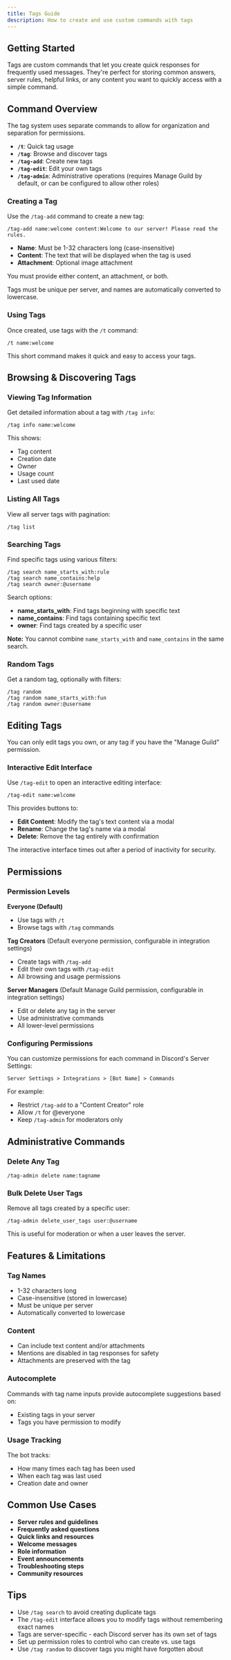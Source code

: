 ```yaml
---
title: Tags Guide
description: How to create and use custom commands with tags
---
```


## Getting Started

Tags are custom commands that let you create quick responses for frequently used
messages. They're perfect for storing common answers, server rules, helpful
links, or any content you want to quickly access with a simple command.

## Command Overview

The tag system uses separate commands to allow for organization and separation
for permissions.

- **`/t`**: Quick tag usage
- **`/tag`**: Browse and discover tags
- **`/tag-add`**: Create new tags
- **`/tag-edit`**: Edit your own tags
- **`/tag-admin`**: Administrative operations (requires Manage Guild by default,
  or can be configured to allow other roles)

### Creating a Tag

Use the `/tag-add` command to create a new tag:

```
/tag-add name:welcome content:Welcome to our server! Please read the rules.
```

- **Name**: Must be 1-32 characters long (case-insensitive)
- **Content**: The text that will be displayed when the tag is used
- **Attachment**: Optional image attachment

You must provide either content, an attachment, or both.

Tags must be unique per server, and names are automatically converted to
lowercase.

### Using Tags

Once created, use tags with the `/t` command:

```
/t name:welcome
```

This short command makes it quick and easy to access your tags.

## Browsing & Discovering Tags

### Viewing Tag Information

Get detailed information about a tag with `/tag info`:

```
/tag info name:welcome
```

This shows:
- Tag content
- Creation date
- Owner
- Usage count
- Last used date

### Listing All Tags

View all server tags with pagination:

```
/tag list
```

### Searching Tags

Find specific tags using various filters:

```
/tag search name_starts_with:rule
/tag search name_contains:help
/tag search owner:@username
```

Search options:
- **name_starts_with**: Find tags beginning with specific text
- **name_contains**: Find tags containing specific text
- **owner**: Find tags created by a specific user

**Note:** You cannot combine `name_starts_with` and `name_contains` in the same search.

### Random Tags

Get a random tag, optionally with filters:

```
/tag random
/tag random name_starts_with:fun
/tag random owner:@username
```

## Editing Tags

You can only edit tags you own, or any tag if you have the "Manage Guild"
permission.

### Interactive Edit Interface

Use `/tag-edit` to open an interactive editing interface:

```
/tag-edit name:welcome
```

This provides buttons to:
- **Edit Content**: Modify the tag's text content via a modal
- **Rename**: Change the tag's name via a modal  
- **Delete**: Remove the tag entirely with confirmation

The interactive interface times out after a period of inactivity for security.

## Permissions

### Permission Levels

**Everyone (Default)**
- Use tags with `/t`
- Browse tags with `/tag` commands

**Tag Creators** (Default everyone permission, configurable in integration settings)
- Create tags with `/tag-add`
- Edit their own tags with `/tag-edit`
- All browsing and usage permissions

**Server Managers** (Default Manage Guild permission, configurable in integration settings)
- Edit or delete any tag in the server
- Use administrative commands
- All lower-level permissions

### Configuring Permissions

You can customize permissions for each command in Discord's Server Settings:

```
Server Settings > Integrations > [Bot Name] > Commands
```

For example:
- Restrict `/tag-add` to a "Content Creator" role
- Allow `/t` for @everyone
- Keep `/tag-admin` for moderators only

## Administrative Commands

### Delete Any Tag

```
/tag-admin delete name:tagname
```

### Bulk Delete User Tags

Remove all tags created by a specific user:

```
/tag-admin delete_user_tags user:@username
```

This is useful for moderation or when a user leaves the server.

## Features & Limitations

### Tag Names
- 1-32 characters long
- Case-insensitive (stored in lowercase)
- Must be unique per server
- Automatically converted to lowercase

### Content
- Can include text content and/or attachments
- Mentions are disabled in tag responses for safety
- Attachments are preserved with the tag

### Autocomplete
Commands with tag name inputs provide autocomplete suggestions based on:
- Existing tags in your server
- Tags you have permission to modify

### Usage Tracking
The bot tracks:
- How many times each tag has been used
- When each tag was last used
- Creation date and owner

## Common Use Cases

- **Server rules and guidelines**
- **Frequently asked questions**
- **Quick links and resources**
- **Welcome messages**
- **Role information**
- **Event announcements**
- **Troubleshooting steps**
- **Community resources**

## Tips

- Use `/tag search` to avoid creating duplicate tags
- The `/tag-edit` interface allows you to modify tags without remembering exact names
- Tags are server-specific - each Discord server has its own set of tags
- Set up permission roles to control who can create vs. use tags
- Use `/tag random` to discover tags you might have forgotten about
